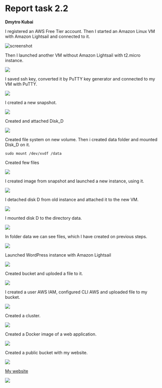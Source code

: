 # Report task 2.2

**Dmytro Kubai**

I registered an AWS Free Tier account. Then I started an Amazon Linux VM with Amazon Lightsail and connected to it.

![screenshot](screenshots/1.png)

Then I launched another VM without Amazon Lightsail with t2.micro instance. 

![](screenshots/2.png)

I saved ssh key, converted it by PuTTY key generator and connected to my VM with PuTTY.

![](screenshots/3.png)

I created a new snapshot.

![](screenshots/4.png)

Created and attached Disk_D

![](screenshots/5.png)

Created file system on new volume. Then i created data folder and mounted Disk_D on it.
```
sudo mount /dev/xvdf /data
```
Created few files 

![](screenshots/6.png)

I created image from snapshot and launched a new instance, using it.

![](screenshots/7.png)

I detached disk D from old instance and attached it to the new VM.

![](screenshots/8.png)

I mounted disk D to the directory data.

![](screenshots/9.png)

In folder data we can see files, which I have created on previous steps.

![](screenshots/10.png)

Launched WordPress instance with Amazon Lightsail

![](screenshots/11.png)

Created bucket and uploded a file to it.

![](screenshots/12.png)

I created a user AWS IAM, configured CLI AWS and uploaded file to my bucket.

![](screenshots/13.png)

Created a cluster.

![](screenshots/15.png)

Created a Docker image of a web application.

![](screenshots/14.png)

Created a public bucket with my website.

![](screenshots/17.png)

[My website](http://my-cv-website-bucket.s3-website.eu-central-1.amazonaws.com/)

![](screenshots/16.png)